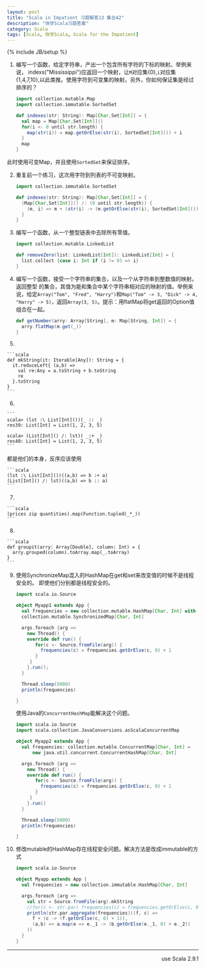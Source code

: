 ```yaml
---
layout: post
title: "Scala in Impatient 习题解答13 集合A2"
description: "快学Scala习题答案"
category: Scala
tags: [Scala, 快学Scala, Scala for the Impatient]
---
```

{% include JB/setup %}


1. 编写一个函数，给定字符串，产出一个包含所有字符的下标的映射。举例来说， indexs("Mississippi")应返回一个映射，让`M`对应集{0},`i`对应集{1,4,7,10},以此类推。使用字符到可变集的映射。另外，你如何保证集是经过排序的？

    ```scala
    import collection.mutable.Map
    import collection.immutable.SortedSet

    def indexes(str: String): Map[Char,Set[Int]] = {
      val map = Map[Char,Set[Int]]()
      for(i <- 0 until str.length) {
        map(str(i)) = map.getOrElse(str(i), SortedSet[Int]()) + i
      }
      map
    }
    ```
此时使用可变Map，并且使用`SortedSet`来保证排序。

2. 重复前一个练习，这次用字符到列表的不可变映射。

    ```scala
    import collection.immutable.SortedSet

    def indexes(str: String): Map[Char,Set[Int]] = {
      (Map[Char,Set[Int]]() /: (0 until str.length)) {
        (m, i) => m + (str(i) -> (m.getOrElse(str(i), SortedSet[Int]()) + i))
      }
    }
    ```

3. 编写一个函数，从一个整型链表中去除所有零值。

    ```scala
    import collection.mutable.LinkedList

    def removeZero(list: LinkedList[Int]): LinkedList[Int] = {
      list.collect {case i: Int if (i != 0) => i}
    }
    ```

4. 编写一个函数，接受一个字符串的集合，以及一个从字符串到整数值的映射。返回整型
的集合，其值为能和集合中某个字符串相对应的映射的值。举例来说，给定`Array("Tom",
"Fred", "Harry")`和`Map("Tom" -> 3, "Dick" -> 4, "Harry" -> 5)`，返回`Array(3,
5)`。提示：用flatMap将get返回的Option值组合在一起。

    ```scala
    def getNumber(arry: Array[String], m: Map[String, Int]) = {
      arry.flatMap(m.get(_))
    }
    ```
5. 

    ```scala
    def mkString(it: Iterable[Any]): String = {
      it.reduceLeft{ (a,b) => 
        val re:Any = a.toString + b.toString
        re
      }.toString
    }
    ```

6. 

    ```
    scala> (lst :\ List[Int]())(_ :: _)
    res39: List[Int] = List(1, 2, 3, 5)

    scala> (List[Int]() /: lst)( _:+ _)
    res40: List[Int] = List(1, 2, 3, 5)
    ```

   都是他们的本身，反序应该使用

    ```scala
    (lst :\ List[Int]())((a,b) => b :+ a)
    (List[Int]() /: lst)((a,b) => b :: a)
    ```

7. 

    ```scala
    (prices zip quantities).map(Function.tupled(_*_))
    ```

8. 

    ```scala
    def groupit(arry: Array[Double], column: Int) = {
      arry.grouped(column).toArray.map(_.toArray)
    }
    ```

9. 使用SynchronizeMap混入的HashMap在get和set来改变值的时候不是线程安全的。
即使他们分别都是线程安全的。

    ```scala
    import scala.io.Source

    object Myapp1 extends App {
      val frequencies = new collection.mutable.HashMap[Char, Int] with
      collection.mutable.SynchronizedMap[Char, Int]

      args.foreach {arg =>
        new Thread() {
        override def run() {
           for(c <- Source.fromFile(arg)) {
             frequencies(c) = frequencies.getOrElse(c, 0) + 1
           }
         } 
        }.run();
      }

      Thread.sleep(5000)
      println(frequencies)

    }
    ```

    使用Java的`ConcurrentHashMap`能解决这个问题。

    ```scala
    import scala.io.Source
    import scala.collection.JavaConversions.asScalaConcurrentMap

    object Myapp2 extends App {
      val frequencies: collection.mutable.ConcurrentMap[Char, Int] =
          new java.util.concurrent.ConcurrentHashMap[Char, Int]

      args.foreach {arg =>
        new Thread() {
        override def run() {
           for(c <- Source.fromFile(arg)) {
             frequencies(c) = frequencies.getOrElse(c, 0) + 1
           }
         } 
        }.run()
      }

      Thread.sleep(5000)
      println(frequencies)

    }
    ```
10. 修改mutable的HashMap存在线程安全问题。解决方法是改成immutable的方式

    ```scala
    import scala.io.Source

    object Myapp extends App {
      val frequencies = new collection.immutable.HashMap[Char, Int]

      args.foreach {arg =>
        val str = Source.fromFile(arg).mkString
        //for(c <- str.par) frequencies(c) = frequencies.getOrElse(c, 0) + 1
        println(str.par.aggregate(frequencies)((f, c) =>
          f + (c -> (f.getOrElse(c, 0) + 1)),
          (a,b) => a.map(e => e._1 -> (b.getOrElse(e._1, 0) + e._2))
        ))
      }
    }
    ```

----
<div align="right">use Scala 2.9.1</div>
